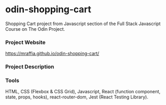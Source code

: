 # odin-shopping-cart
Shopping Cart project from Javascript section of the Full Stack Javascript Course on The Odin Project.

### Project Website
https://mraffia.github.io/odin-shopping-cart/

### Project Description

### Tools
HTML, CSS (Flexbox & CSS Grid), Javascript, React (function component, state, props, hooks), react-router-dom, Jest (React Testing Library).
